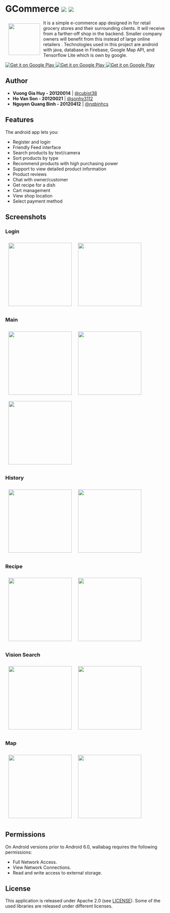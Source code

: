 # GCommerce [![](https://jitpack.io/v/com.sunzn/banner.svg)](https://jitpack.io/#com.sunzn/banner) [![](https://img.shields.io/badge/License-Apache%202.0-orange.svg)](http://www.apache.org/licenses/LICENSE-2.0.html)

<img src="images/logo.png" align="left"
width="100" hspace="10" vspace="10">

It is a simple e-commerce app designed in for retail grocery stores and their surrounding clients.  It will receive from a farther-off shop in the backend. Smaller company owners will benefit from this instead of large online retailers . Technologies used in this project are android with java, database in Firebase, Google Map API, and Tensorflow Lite which is own by google.

<p align="left">
<a href="https://play.google.com/store/apps/details?id=fr.gaulupeau.apps.InThePoche">
    <img alt="Get it on Google Play"
        height=""
        src="https://img.shields.io/badge/java-%23ED8B00.svg?style=for-the-badge&logo=java&logoColor=white" />
    <img alt="Get it on Google Play"
        height=""
        src="https://img.shields.io/badge/Firebase-039BE5?style=for-the-badge&logo=Firebase&logoColor=white" />        
    <img alt="Get it on Google Play"
        height=""
        src="https://img.shields.io/badge/TensorFlow-%23FF6F00.svg?style=for-the-badge&logo=TensorFlow&logoColor=white" />        
</a>  



## Author
- **Vuong Gia Huy - 20120014** | [@cubist38](https://github.com/cubist38)
- **Ho Van Son - 20120021** | [@sonhv3112](https://github.com/sonhv3112)
- **Nguyen Quang Binh - 20120412** | [@nqbinhcs](https://github.com/nqbinhcs)

## Features

The android app lets you:
- Register and login
- Friendly Feed interface
- Search products by text/camera
- Sort products by type
- Recommend products with high purchasing power
- Support to view detailed product information
- Product reviews
- Chat with owner/customer
- Get recipe for a dish
- Cart management
- View shop location
- Select payment method


## Screenshots

### Login
[<img src="images/Splash.png" align="left"
width="200"
    hspace="10" vspace="10">](/readme/Wallabag%20Reading%20List.png)
[<img src="images/Login.png" align="center"
width="200"
    hspace="10" vspace="10">](/readme/Wallabag%20Article%20View.png)

### Main
[<img src="images/Home.png" align="left"
width="200"
    hspace="10" vspace="10">](/readme/Wallabag%20Reading%20List.png)
[<img src="images/Cart-in.png" align="center"
width="200"
    hspace="10" vspace="10">](/readme/Wallabag%20Article%20View.png)
[<img src="images/Cart-confirm.png" align="center"
width="200"
    hspace="10" vspace="10">](/readme/Wallabag%20Article%20View.png)

### History
[<img src="images/Cart-history.png" align="left"
width="200"
    hspace="10" vspace="10">](/readme/Wallabag%20Reading%20List.png)
[<img src="images/Sell.png" align="center"
width="200"
    hspace="10" vspace="10">](/readme/Wallabag%20Article%20View.png)






### Recipe
[<img src="images/Random-Recipe.png" align="left"
width="200"
    hspace="10" vspace="10">](/readme/Wallabag%20Reading%20List.png)
[<img src="images/Detail-Recipe.png" align="center"
width="200"
    hspace="10" vspace="10">](/readme/Wallabag%20Article%20View.png)



### Vision Search
[<img src="images/Camera-Search.png" align="left"
width="200"
    hspace="10" vspace="10" bg="black" >](/readme/Wallabag%20Reading%20List.png)
[<img src="images/Search-2.png" align="center"
width="200"
    hspace="10" vspace="10">](/readme/Wallabag%20Article%20View.png)


### Map
[<img src="images/Detail-shoplocation.png" align="left"
width="200"
    hspace="10" vspace="10">](/readme/Wallabag%20Reading%20List.png)
[<img src="images/Detail-direction.png" align="center"
width="200"
    hspace="10" vspace="10">](/readme/Wallabag%20Article%20View.png)



## Permissions

On Android versions prior to Android 6.0, wallabag requires the following permissions:
- Full Network Access.
- View Network Connections.
- Read and write access to external storage.


## License

This application is released under Apache 2.0 (see [LICENSE](LICENSE)).
Some of the used libraries are released under different licenses.
